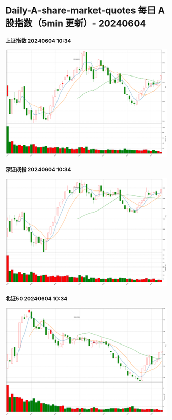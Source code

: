 
# Daily-A-share-market-quotes 每日 A 股指数（5min 更新）- 20240604

### 上证指数 20240604 10:34
![](./fig/2024/6/20240604-sh000001.png)

### 深证成指 20240604 10:34
![](./fig/2024/6/20240604-sz399001.png)

### 北证50 20240604 10:34
![](./fig/2024/6/20240604-bj899050.png)
